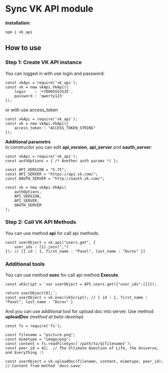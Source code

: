 # Sync VK API module

**installation:**
```bash
npm i vk_api
```
## How to use

### Step 1: Create VK API instance

You can logged in with use login and password:
```node
const vkApi = require('vk_api');
const vk = new vkApi.VkApi({
	login    : '+78005553535',
	password : 'qwerty123'
});
```
or with use access_token
```nodejs
const vkApi = require('vk_api');
const vk = new vkApi.VkApi({
	access_token : "ACCESS_TOKEN_STRING"
});
```
**Additional parametrs**  
In constructor you can edit **api_version**, **api_server** and **oauth_server**:
```nodejs
const vkApi = require('vk_api');
const authOptions = { /* Another auth params */ };

const API_VERSION = "5.75";
const API_SERVER = "https://api.vk.com/";
const OAUTH_SERVER = "http://oauth.vk.com/";

const vk = new vkApi.VkApi(
	authOptions,
	API_VERSION,
	API_SERVER,
	OAUTH_SERVER
);
```
### Step 2: Call VK API Methods
You can use method **api** for call api methods.
```nodejs
const userObject = vk.api("users.get", {
	user_ids : [1].join(",")
}); // [{ id : 1, first_name : "Pavel", last_name : "Durov" }]
```
### Additional tools
You can use method **exec** for call api method **Execute**.
```nodejs
const vkScript = `var userObject = API.users.get({"user_ids":[1]});

return userObject[0];`;
const userObject = vk.exec(vkScript); // { id : 1, first_name : "Pavel", last_name : "Durov" }
```
And you can use additional tool for upload doc into server. Use method **uploadDoc** *(method at beta-develop)*  
```nodejs
const fs = require('fs');

const filename = "picture.png";
const mimetype = "image/png";
const content = fs.readFileSync(`/path/to/${filename}`);
const peer_id = 42;  // The Ultimate Question of Life, the Universe, and Everything :)

const userObject = vk.uploadDoc(filename, content, mimetype, peer_id); // Content from method 'docs.save'
```